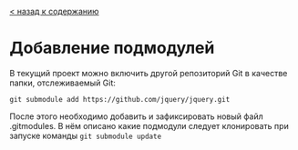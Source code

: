 [< назад к содержанию](/skillgit/readme.md)

# Добавление подмодулей

В текущий проект можно включить другой репозиторий Git в качестве папки, отслеживаемый Git:
```
git submodule add https://github.com/jquery/jquery.git
```
После этого необходимо добавить и зафиксировать новый файл .gitmodules. В нём описано какие подмодули следует клонировать при запуске команды `git submodule update`